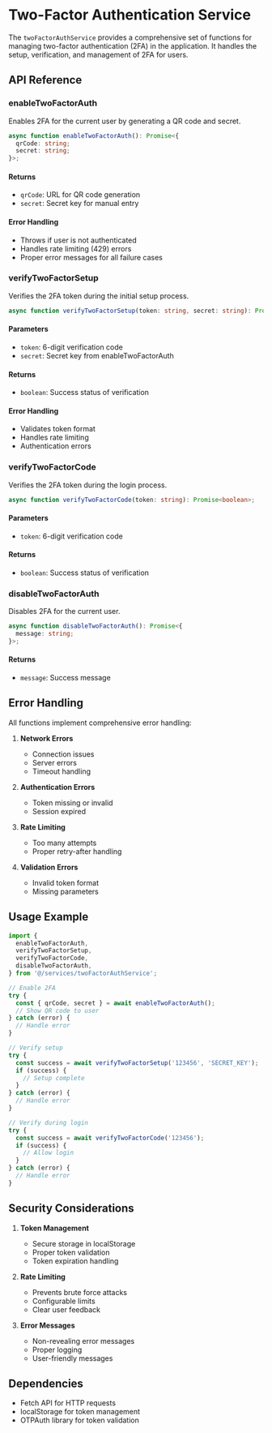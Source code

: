 # Two-Factor Authentication Service

The `twoFactorAuthService` provides a comprehensive set of functions for managing two-factor authentication (2FA) in the application. It handles the setup, verification, and management of 2FA for users.

## API Reference

### enableTwoFactorAuth

Enables 2FA for the current user by generating a QR code and secret.

```typescript
async function enableTwoFactorAuth(): Promise<{
  qrCode: string;
  secret: string;
}>;
```

#### Returns

- `qrCode`: URL for QR code generation
- `secret`: Secret key for manual entry

#### Error Handling

- Throws if user is not authenticated
- Handles rate limiting (429) errors
- Proper error messages for all failure cases

### verifyTwoFactorSetup

Verifies the 2FA token during the initial setup process.

```typescript
async function verifyTwoFactorSetup(token: string, secret: string): Promise<boolean>;
```

#### Parameters

- `token`: 6-digit verification code
- `secret`: Secret key from enableTwoFactorAuth

#### Returns

- `boolean`: Success status of verification

#### Error Handling

- Validates token format
- Handles rate limiting
- Authentication errors

### verifyTwoFactorCode

Verifies the 2FA token during the login process.

```typescript
async function verifyTwoFactorCode(token: string): Promise<boolean>;
```

#### Parameters

- `token`: 6-digit verification code

#### Returns

- `boolean`: Success status of verification

### disableTwoFactorAuth

Disables 2FA for the current user.

```typescript
async function disableTwoFactorAuth(): Promise<{
  message: string;
}>;
```

#### Returns

- `message`: Success message

## Error Handling

All functions implement comprehensive error handling:

1. **Network Errors**
   - Connection issues
   - Server errors
   - Timeout handling

2. **Authentication Errors**
   - Token missing or invalid
   - Session expired

3. **Rate Limiting**
   - Too many attempts
   - Proper retry-after handling

4. **Validation Errors**
   - Invalid token format
   - Missing parameters

## Usage Example

```typescript
import {
  enableTwoFactorAuth,
  verifyTwoFactorSetup,
  verifyTwoFactorCode,
  disableTwoFactorAuth,
} from '@/services/twoFactorAuthService';

// Enable 2FA
try {
  const { qrCode, secret } = await enableTwoFactorAuth();
  // Show QR code to user
} catch (error) {
  // Handle error
}

// Verify setup
try {
  const success = await verifyTwoFactorSetup('123456', 'SECRET_KEY');
  if (success) {
    // Setup complete
  }
} catch (error) {
  // Handle error
}

// Verify during login
try {
  const success = await verifyTwoFactorCode('123456');
  if (success) {
    // Allow login
  }
} catch (error) {
  // Handle error
}
```

## Security Considerations

1. **Token Management**
   - Secure storage in localStorage
   - Proper token validation
   - Token expiration handling

2. **Rate Limiting**
   - Prevents brute force attacks
   - Configurable limits
   - Clear user feedback

3. **Error Messages**
   - Non-revealing error messages
   - Proper logging
   - User-friendly messages

## Dependencies

- Fetch API for HTTP requests
- localStorage for token management
- OTPAuth library for token validation
